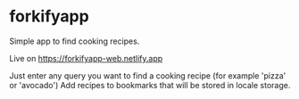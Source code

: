 # forkifyapp

Simple app to find cooking recipes.

Live on https://forkifyapp-web.netlify.app

Just enter any query you want to find a cooking recipe (for example 'pizza' or 'avocado')
Add recipes to bookmarks that will be stored in locale storage.
